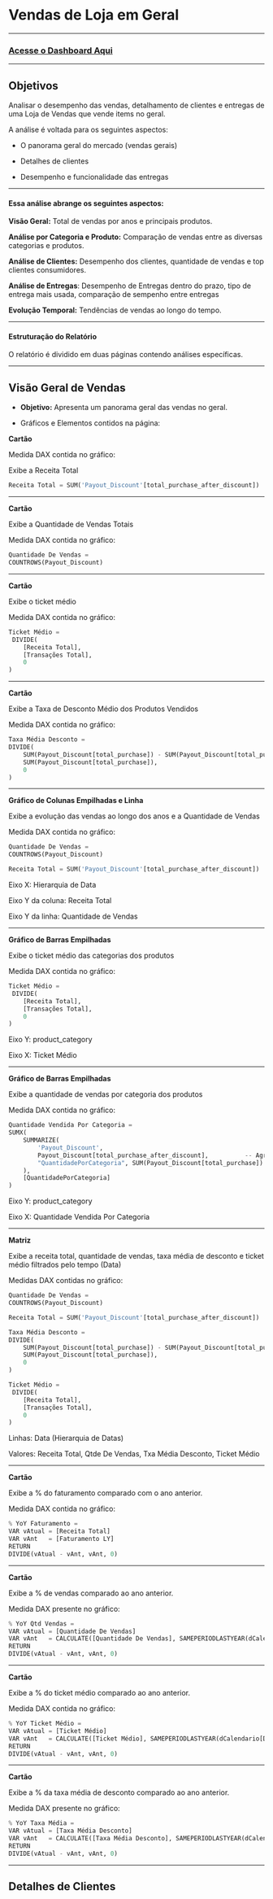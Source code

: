 <h1>Vendas de Loja em Geral</h1>

<hr>

<h3><a href="https://app.powerbi.com/groups/me/reports/4d69fecb-4620-4a56-98bd-af6951b47107/b9bf2d5c8026345dfcb4?experience=power-bi"> Acesse o Dashboard Aqui</a></h3>

<hr>

<b><h2>Objetivos</h2></b>

Analisar o desempenho das vendas, detalhamento de clientes e entregas de uma Loja de Vendas que vende items no geral.

A análise é voltada para os seguintes aspectos:

- O panorama geral do mercado (vendas gerais)

- Detalhes de clientes

- Desempenho e funcionalidade das entregas

<hr>

<h4><b>Essa análise abrange os seguintes aspectos:</b></h4>

<b>Visão Geral:</b> Total de vendas por anos e principais produtos.

<b>Análise por Categoria e Produto:</b> Comparação de vendas entre as diversas categorias e produtos.

<b>Análise de Clientes:</b> Desempenho dos clientes, quantidade de vendas e top clientes consumidores.

<b>Análise de Entregas</b>: Desempenho de Entregas dentro do prazo, tipo de entrega mais usada, comparação de sempenho entre entregas

<b>Evolução Temporal:</b> Tendências de vendas ao longo do tempo.

<hr>

<h4>Estruturação do Relatório</h4>

O relatório é dividido em duas páginas contendo análises específicas.

<hr>

<h2>Visão Geral de Vendas</h2>

- <b>Objetivo:</b> Apresenta um panorama geral das vendas no geral.

- Gráficos e Elementos contidos na página:

<b>Cartão</b>

Medida DAX contida no gráfico:

Exibe a Receita Total

```python
Receita Total = SUM('Payout_Discount'[total_purchase_after_discount])
```

<hr>

<b>Cartão</b>

Exibe a Quantidade de Vendas Totais

Medida DAX contida no gráfico:

```python
Quantidade De Vendas = 
COUNTROWS(Payout_Discount)
```

<hr>

<b>Cartão</b>

Exibe o ticket médio

Medida DAX contida no gráfico:

```python
Ticket Médio = 
 DIVIDE(
    [Receita Total],
    [Transações Total],
    0
)
```

<hr>

<b>Cartão</b>

Exibe a Taxa de Desconto Médio dos Produtos Vendidos

Medida DAX contida no gráfico:

```python
Taxa Média Desconto = 
DIVIDE(
    SUM(Payout_Discount[total_purchase]) - SUM(Payout_Discount[total_purchase_after_discount]),
    SUM(Payout_Discount[total_purchase]),
    0
)
```

<hr>

<b>Gráfico de Colunas Empilhadas e Linha</b>

Exibe a evolução das vendas ao longo dos anos e a Quantidade de Vendas

Medida DAX contida no gráfico:

```python
Quantidade De Vendas = 
COUNTROWS(Payout_Discount)
```

```python
Receita Total = SUM('Payout_Discount'[total_purchase_after_discount])
```

Eixo X: Hierarquia de Data

Eixo Y da coluna: Receita Total

Eixo Y da linha: Quantidade de Vendas

<hr>

<b>Gráfico de Barras Empilhadas</b>

Exibe o ticket médio das categorias dos produtos

Medida DAX contida no gráfico:

```python
Ticket Médio = 
 DIVIDE(
    [Receita Total],
    [Transações Total],
    0
)
```

Eixo  Y: product_category

Eixo X: Ticket Médio

<hr>

<b>Gráfico de Barras Empilhadas</b>

Exibe a quantidade de vendas por categoria dos produtos

Medida DAX contida no gráfico:

```python
Quantidade Vendida Por Categoria = 
SUMX(
    SUMMARIZE(
        'Payout_Discount',
        Payout_Discount[total_purchase_after_discount],          -- Agrupa por Categoria
        "QuantidadePorCategoria", SUM(Payout_Discount[total_purchase]) -- Calcula a soma por Categoria
    ),
    [QuantidadePorCategoria]
)
```

Eixo Y: product_category

Eixo X: Quantidade Vendida Por Categoria

<hr>

<b>Matriz</b>

Exibe a receita total, quantidade de vendas, taxa média de desconto e ticket médio filtrados pelo tempo (Data)

Medidas DAX contidas no gráfico:

```python
Quantidade De Vendas = 
COUNTROWS(Payout_Discount)
```

```python
Receita Total = SUM('Payout_Discount'[total_purchase_after_discount])
```

```python
Taxa Média Desconto = 
DIVIDE(
    SUM(Payout_Discount[total_purchase]) - SUM(Payout_Discount[total_purchase_after_discount]),
    SUM(Payout_Discount[total_purchase]),
    0
)
```

```python
Ticket Médio = 
 DIVIDE(
    [Receita Total],
    [Transações Total],
    0
)
```

Linhas: Data (Hierarquia de Datas)

Valores: Receita Total, Qtde De Vendas, Txa Média Desconto, Ticket Médio

<hr>

<b>Cartão</b>

Exibe a % do faturamento comparado com o ano anterior.

Medida DAX contida no gráfico:

```python
% YoY Faturamento = 
VAR vAtual = [Receita Total]
VAR vAnt   = [Faturamento LY]
RETURN
DIVIDE(vAtual - vAnt, vAnt, 0)
```

<hr>

<b>Cartão</b>

Exibe a % de vendas comparado ao ano anterior.

Medida DAX presente no gráfico:

```python
% YoY Qtd Vendas = 
VAR vAtual = [Quantidade De Vendas]
VAR vAnt   = CALCULATE([Quantidade De Vendas], SAMEPERIODLASTYEAR(dCalendario[Data]))
RETURN
DIVIDE(vAtual - vAnt, vAnt, 0)
```

<hr>

<b>Cartão</b>

Exibe a % do ticket médio comparado ao ano anterior.

Medida DAX contida no gráfico:

```python
% YoY Ticket Médio = 
VAR vAtual = [Ticket Médio]
VAR vAnt   = CALCULATE([Ticket Médio], SAMEPERIODLASTYEAR(dCalendario[Data]))
RETURN
DIVIDE(vAtual - vAnt, vAnt, 0)
```

<hr>

<b>Cartão</b>

Exibe a % da taxa média de desconto comparado ao ano anterior.

Medida DAX presente no gráfico:

```python
% YoY Taxa Média = 
VAR vAtual = [Taxa Média Desconto]
VAR vAnt   = CALCULATE([Taxa Média Desconto], SAMEPERIODLASTYEAR(dCalendario[Data]))
RETURN
DIVIDE(vAtual - vAnt, vAnt, 0)
```

<hr>

<h2>Detalhes de Clientes</h2>

